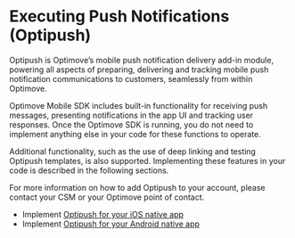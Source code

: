 
# Executing Push Notifications (Optipush)

Optipush is Optimove’s mobile push notification delivery add-in module, powering all aspects of preparing, delivering and tracking mobile push notification communications to customers, seamlessly from within Optimove.

Optimove Mobile SDK includes built-in functionality for receiving push messages, presenting notifications in the app UI and tracking user responses. Once the Optimove SDK is running, you do not need to implement anything else in your code for these functions to operate.

Additional functionality, such as the use of deep linking and testing Optipush templates, is also supported. Implementing these features in your code is described in the following sections.

For more information on how to add Optipush to your account, please contact your CSM or your Optimove point of contact.

 - Implement [Optipush for your iOS native app](https://github.com/optimove-tech/A/tree/master/O/O%20for%20iOS)
 - Implement [Optipush for your Android native app](https://github.com/optimove-tech/A/tree/master/O/O%20for%20A)
